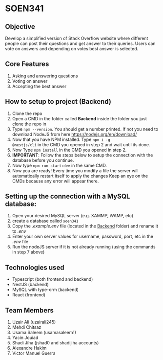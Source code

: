 # SOEN341

## Objective 
Develop a simplified version of Stack Overflow website where different people can post their questions and get answer to their queries. Users can vote on answers and depending on votes best answer is selected.

## Core Features
1. Asking and answering questions
2. Voting on answer
3. Accepting the best answer

## How to setup to project (Backend)

1. Clone the repo
2. Open a CMD in the folder called <b>Backend</b> inside the folder you just clone the repo in
3. Type <code>npm --version</code>. You should get a number printed. If not you need to download
   NodeJS from here https://nodejs.org/en/download/
4. Now that you have NPM installed. Type <code>npm i -g @nestjs/cli</code> in the CMD you opened in step 2 and wait until its done.
5. Now Type <code>npm install</code> in the CMD you opened in step 2.
6. <b>IMPORTANT</b>: Follow the steps below to setup the connection with the database before you continue.
7. Now type <code>npm run start:dev</code> in the same CMD.
8. Now you are ready! Every time you modify a file the server will automatically restart itself to apply the changes
   Keep an eye on the CMDs because any error will appear there.

## Setting up the connection with a MySQL database:

1. Open your desired MySQL server (e.g. XAMMP, WAMP, etc)
2. create a database called <code>soen341</code>
3. Copy the <i>.example.env</i> file (located in the <u>Backend</u> folder) and rename it to <i>.env</i>
4. Enter your own server values for username, password, port, etc in the <i>.env</i> file
5. Run the nodeJS server if it is not already running (using the commands in step 7 above)

## Technologies used
* Typescript (both frontend and backend)
* NestJS (backend)
* MySQL with type-orm (backend)
* React (frontend)

## Team Members

1. Uzair Ali (uzairali245)
2. Mehdi Chitsaz
3. Usama Saleem (usamasaleem1)
4. Yacin Jouiad
5. Shadi Jiha (jshad0 and shadijiha accounts)
6. Alexandre Hakim
7. Victor Manuel Guerra
